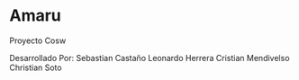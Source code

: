 # Amaru

Proyecto Cosw

Desarrollado Por:
Sebastian Castaño
Leonardo Herrera
Cristian Mendivelso
Christian Soto